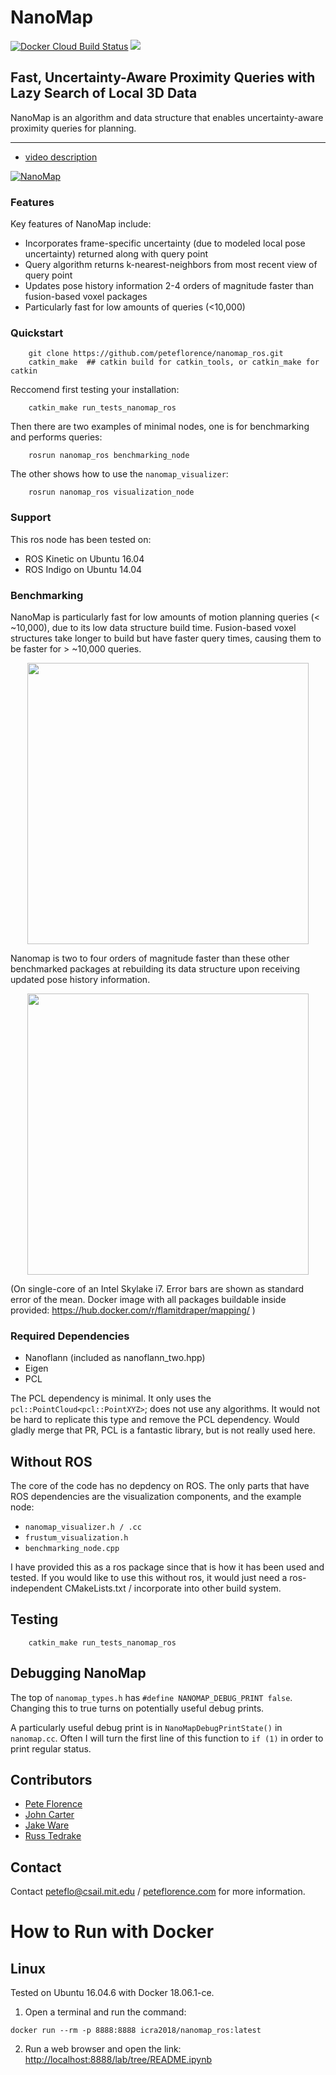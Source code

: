 # NanoMap
[![Docker Cloud Build Status](https://img.shields.io/docker/cloud/build/icra2018/nanomap_ros.svg)](https://hub.docker.com/r/icra2018/nanomap_ros)
<a href="#how-to-run-with-docker"><img src="https://img.shields.io/badge/Docker-instructions-brightgreen.svg"></a>

## Fast, Uncertainty-Aware Proximity Queries with Lazy Search of Local 3D Data

NanoMap is an algorithm and data structure that enables uncertainty-aware proximity queries for planning.

---

  * [video description](https://www.youtube.com/watch?v=9a0eEscz1Cs)


  [![NanoMap](http://img.youtube.com/vi/9a0eEscz1Cs/0.jpg)](https://www.youtube.com/watch?v=9a0eEscz1Cs)
  

### Features

Key features of NanoMap include:
- Incorporates frame-specific uncertainty (due to modeled local pose uncertainty) returned along with query point
- Query algorithm returns k-nearest-neighbors from most recent view of query point
- Updates pose history information 2-4 orders of magnitude faster than fusion-based voxel packages
- Particularly fast for low amounts of queries (<10,000)

### Quickstart

```
	git clone https://github.com/peteflorence/nanomap_ros.git
	catkin_make  ## catkin build for catkin_tools, or catkin_make for catkin
```
Reccomend first testing your installation:
```
	catkin_make run_tests_nanomap_ros
```

Then there are two examples of minimal nodes, one is for benchmarking and performs queries:

```
	rosrun nanomap_ros benchmarking_node

```

The other shows how to use the `nanomap_visualizer`:

```
	rosrun nanomap_ros visualization_node

```

### Support

This ros node has been tested on:

- ROS Kinetic on Ubuntu 16.04
- ROS Indigo on Ubuntu 14.04

### Benchmarking

NanoMap is particularly fast for low amounts of motion planning queries (< ~10,000), due to its low data structure build time.  Fusion-based voxel structures take longer to build but have faster query times, causing them to be faster for > ~10,000 queries.

<p align="center">
  <img src="./docs/n_queries.png" width="450"/>
</p>

Nanomap is two to four orders of magnitude faster than these other benchmarked packages at rebuilding its data structure upon receiving updated pose history information.


<p align="center">
  <img src="./docs/n_poses.png" width="450"/>
</p>

(On single-core of an Intel Skylake i7.  Error bars are shown as standard error of the mean.  Docker image with all packages buildable inside provided: <https://hub.docker.com/r/flamitdraper/mapping/> )

### Required Dependencies

- Nanoflann (included as nanoflann_two.hpp)
- Eigen
- PCL

The PCL dependency is minimal.  It only uses the `pcl::PointCloud<pcl::PointXYZ>`; does not use any algorithms.  It would not be hard to replicate this type and remove the PCL dependency.  Would gladly merge that PR, PCL is a fantastic library, but is not really used here.

## Without ROS

The core of the code has no depdency on ROS.  The only parts that have ROS dependencies are the visualization components, and the example node:

- `nanomap_visualizer.h / .cc`
- `frustum_visualization.h`
- `benchmarking_node.cpp`

I have provided this as a ros package since that is how it has been used and tested.  If you would like to use this without ros, it would just need a ros-independent CMakeLists.txt / incorporate into other build system.

## Testing

```
    catkin_make run_tests_nanomap_ros 
```

## Debugging NanoMap

The top of `nanomap_types.h` has `#define NANOMAP_DEBUG_PRINT false`.  Changing this to true turns on potentially useful debug prints.

A particularly useful debug print is in `NanoMapDebugPrintState()` in `nanomap.cc`.  Often I will turn the first line of this function to `if (1)` in order to print regular status.

## Contributors

- [Pete Florence](github.com/peteflorence)
- [John Carter](github.com/psiorx)
- [Jake Ware](github.com/jakeware)
- [Russ Tedrake](github.com/RussTedrake)


## Contact

Contact <peteflo@csail.mit.edu> / [peteflorence.com](http://peteflorence.com) for more information. 

# How to Run with Docker
## Linux

Tested on Ubuntu 16.04.6 with Docker 18.06.1-ce.

1. Open a terminal and run the command:
```
docker run --rm -p 8888:8888 icra2018/nanomap_ros:latest
```
2. Run a web browser and open the link: [http://localhost:8888/lab/tree/README.ipynb](http://localhost:8888/lab/tree/README.ipynb)
